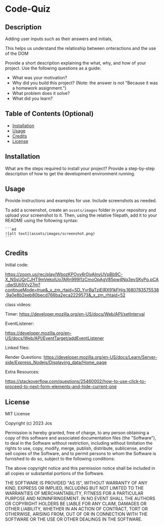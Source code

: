 # Code-Quiz

## Description


Adding user inputs such as their answers and initials, 


This helps us understand the relatioship between onteractions and the use of the DOM 


Provide a short description explaining the what, why, and how of your project. Use the following questions as a guide:

- What was your motivation?
- Why did you build this project? (Note: the answer is not "Because it was a homework assignment.")
- What problem does it solve?
- What did you learn?

## Table of Contents (Optional)

- [Installation](#installation)
- [Usage](#usage)
- [Credits](#credits)
- [License](#license)

## Installation

What are the steps required to install your project? Provide a step-by-step description of how to get the development environment running.

## Usage

Provide instructions and examples for use. Include screenshots as needed.

To add a screenshot, create an `assets/images` folder in your repository and upload your screenshot to it. Then, using the relative filepath, add it to your README using the following syntax:

    ```md
    ![alt text](assets/images/screenshot.png)
    ```

## Credits

Initial code: 

https://zoom.us/rec/play/WbozKPOyv6r0jvAInvUVpBb9C-X_NSsUQrCJHT9mVekoIUo7ARn999l1zCmoOpAgV85pw4Nq3evSKyPq.pCA-dwSUtj5Vy27m?continueMode=true&_x_zm_rtaid=SD_YvrBaTziEIRX91kFHig.1680783575538.9a0e8b2eeb80becd766ba2eca2229573&_x_zm_rhtaid=52 

class videos:


Timer: 
https://developer.mozilla.org/en-US/docs/Web/API/setInterval



EventListener: 

https://developer.mozilla.org/en-US/docs/Web/API/EventTarget/addEventListener



Linked files: 


Render Questions: 
https://developer.mozilla.org/en-US/docs/Learn/Server-side/Express_Nodejs/Displaying_data/Home_page

Extra Resources: 

https://stackoverflow.com/questions/25460002/how-to-use-click-to-proceed-to-next-form-elements-and-hide-current-one









## License

MIT License

Copyright (c) 2023 Jos

Permission is hereby granted, free of charge, to any person obtaining a copy
of this software and associated documentation files (the "Software"), to deal
in the Software without restriction, including without limitation the rights
to use, copy, modify, merge, publish, distribute, sublicense, and/or sell
copies of the Software, and to permit persons to whom the Software is
furnished to do so, subject to the following conditions:

The above copyright notice and this permission notice shall be included in all
copies or substantial portions of the Software.

THE SOFTWARE IS PROVIDED "AS IS", WITHOUT WARRANTY OF ANY KIND, EXPRESS OR
IMPLIED, INCLUDING BUT NOT LIMITED TO THE WARRANTIES OF MERCHANTABILITY,
FITNESS FOR A PARTICULAR PURPOSE AND NONINFRINGEMENT. IN NO EVENT SHALL THE
AUTHORS OR COPYRIGHT HOLDERS BE LIABLE FOR ANY CLAIM, DAMAGES OR OTHER
LIABILITY, WHETHER IN AN ACTION OF CONTRACT, TORT OR OTHERWISE, ARISING FROM,
OUT OF OR IN CONNECTION WITH THE SOFTWARE OR THE USE OR OTHER DEALINGS IN THE
SOFTWARE.
